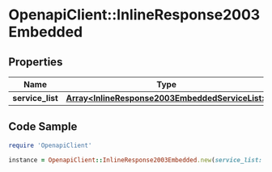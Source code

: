 # OpenapiClient::InlineResponse2003Embedded

## Properties

Name | Type | Description | Notes
------------ | ------------- | ------------- | -------------
**service_list** | [**Array&lt;InlineResponse2003EmbeddedServiceList&gt;**](InlineResponse2003EmbeddedServiceList.md) |  | 

## Code Sample

```ruby
require 'OpenapiClient'

instance = OpenapiClient::InlineResponse2003Embedded.new(service_list: null)
```


